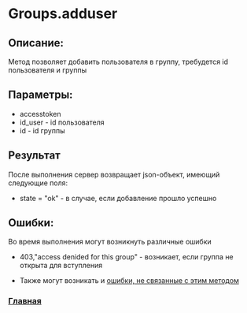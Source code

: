 # Groups.adduser

## Описание:
Метод позволяет добавить пользователя в группу, требудется id пользователя и группы

## Параметры:
* accesstoken
* id_user - id пользователя
* id - id группы 

## Результат
После выполнения сервер возвращает json-объект, имеющий следующие поля:
* state = "ok" - в случае, если добавление прошло успешно
 


## Ошибки:
Во время выполнения  могут возникнуть различные ошибки
* 403,"access denided for this group" - возникает, если группа не открыта для вступления

* Также могут возникать и [ошибки, не связанные с этим методом](../errors.md "Список ошибок") 



### [Главная](../docs.md "Главная страница документации")